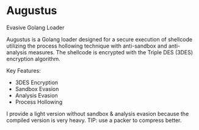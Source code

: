 # Augustus
Evasive Golang Loader


Augustus is a Golang loader designed for a secure execution of shellcode utilizing the process hollowing technique with anti-sandbox and anti-analysis measures. 
The shellcode is encrypted with the Triple DES (3DES) encryption algorithm.


Key Features:
- 3DES Encryption
- Sandbox Evasion
- Analysis Evasion
- Process Hollowing




I provide a light version without sandbox & analysis evasion because the compiled version is very heavy. TIP: use a packer to compress better.
